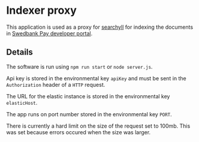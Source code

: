 # Indexer proxy

This application is used as a proxy for [searchyll][searchyll]
for indexing the documents in [Swedbank Pay developer portal][spayDevPortal].

## Details

The software is run using `npm run start` or `node server.js`.

Api key is stored in the environmental key `apiKey` and must be sent
in the `Authorization` header of a `HTTP` request.

The URL for the elastic instance is stored in the environmental key
`elasticHost`.

The app runs on port number stored in the environmental key `PORT`.

There is currently a hard limit on the size of the request set to
100mb.
This was set because errors occured when the size was larger.

[searchyll]: https://github.com/omc/searchyll
[spayDevPortal]: https://github.com/SwedbankPay/developer.swedbankpay.com